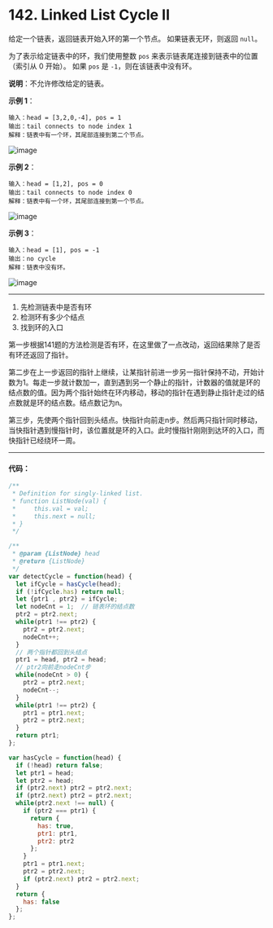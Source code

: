 # 142. Linked List Cycle II

给定一个链表，返回链表开始入环的第一个节点。 如果链表无环，则返回 `null`。

为了表示给定链表中的环，我们使用整数 `pos` 来表示链表尾连接到链表中的位置（索引从 0 开始）。 如果 `pos` 是 `-1`，则在该链表中没有环。

**说明**：不允许修改给定的链表。

 
**示例 1**：
```
输入：head = [3,2,0,-4], pos = 1
输出：tail connects to node index 1
解释：链表中有一个环，其尾部连接到第二个节点。
```

![image](https://assets.leetcode-cn.com/aliyun-lc-upload/uploads/2018/12/07/circularlinkedlist.png)

**示例 2**：
```
输入：head = [1,2], pos = 0
输出：tail connects to node index 0
解释：链表中有一个环，其尾部连接到第一个节点。
```

![image](https://assets.leetcode-cn.com/aliyun-lc-upload/uploads/2018/12/07/circularlinkedlist_test2.png)

**示例 3**：
```
输入：head = [1], pos = -1
输出：no cycle
解释：链表中没有环。
```

![image](https://assets.leetcode-cn.com/aliyun-lc-upload/uploads/2018/12/07/circularlinkedlist_test3.png)

---

1. 先检测链表中是否有环
2. 检测环有多少个结点
3. 找到环的入口

第一步根据141题的方法检测是否有环，在这里做了一点改动，返回结果除了是否有环还返回了指针。

第二步在上一步返回的指针上继续，让某指针前进一步另一指针保持不动，开始计数为1。每走一步就计数加一，直到遇到另一个静止的指针，计数器的值就是环的结点数的值。因为两个指针始终在环内移动，移动的指针在遇到静止指针走过的结点数就是环的结点数。结点数记为n。

第三步，先使两个指针回到头结点。快指针向前走n步。然后两只指针同时移动，当快指针遇到慢指针时，该位置就是环的入口。此时慢指针刚刚到达环的入口，而快指针已经绕环一周。


---

#### 代码：

```js
/**
 * Definition for singly-linked list.
 * function ListNode(val) {
 *     this.val = val;
 *     this.next = null;
 * }
 */

/**
 * @param {ListNode} head
 * @return {ListNode}
 */
var detectCycle = function(head) {
  let ifCycle = hasCycle(head);
  if (!ifCycle.has) return null;
  let {ptr1 , ptr2} = ifCycle;
  let nodeCnt = 1;  // 链表环的结点数
  ptr2 = ptr2.next;
  while(ptr1 !== ptr2) {
    ptr2 = ptr2.next;
    nodeCnt++;
  }
  // 两个指针都回到头结点
  ptr1 = head, ptr2 = head;
  // ptr2向前走nodeCnt步
  while(nodeCnt > 0) {
    ptr2 = ptr2.next;
    nodeCnt--;
  } 
  while(ptr1 !== ptr2) {
    ptr1 = ptr1.next;
    ptr2 = ptr2.next;
  }
  return ptr1;
};

var hasCycle = function(head) {
  if (!head) return false;
  let ptr1 = head;
  let ptr2 = head;
  if (ptr2.next) ptr2 = ptr2.next;
  if (ptr2.next) ptr2 = ptr2.next;
  while(ptr2.next !== null) {
    if (ptr2 === ptr1) {
      return {
        has: true,
        ptr1: ptr1, 
        ptr2: ptr2
      };
    }
    ptr1 = ptr1.next;
    ptr2 = ptr2.next;
    if (ptr2.next) ptr2 = ptr2.next;
  }
  return {
    has: false
  };
};
```





